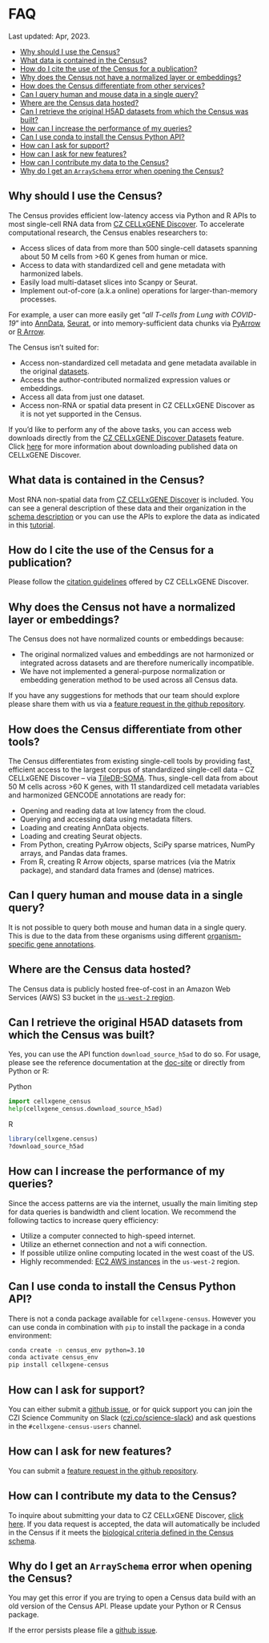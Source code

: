 # FAQ

Last updated: Apr, 2023.

- [Why should I use the Census?](#why-should-i-use-the-census)
- [What data is contained in the Census?](#what-data-is-contained-in-the-census)
- [How do I cite the use of the Census for a publication?](#how-do-i-cite-the-use-of-the-census-for-a-publication)
- [Why does the Census not have a normalized layer or embeddings?](#why-does-the-census-not-have-a-normalized-layer-or-embeddings)
- [How does the Census differentiate from other services?](#how-does-the-census-differentiate-from-other-services)
- [Can I query human and mouse data in a single query?](#can-i-query-human-and-mouse-data-in-a-single-query)
- [Where are the Census data hosted?](#where-are-the-census-data-hosted)
- [Can I retrieve the original H5AD datasets from which the Census was built?](#can-i-retrieve-the-original-h5ad-datasets-from-which-the-census-was-built)
- [How can I increase the performance of my queries?](#how-can-i-increase-the-performance-of-my-queries)
- [Can I use conda to install the Census Python API?](#can-i-use-conda-to-install-the-census-python-api)
- [How can I ask for support?](#how-can-i-ask-for-support)
- [How can I ask for new features?](#how-can-i-ask-for-new-features)
- [How can I contribute my data to the Census?](#how-can-i-contribute-my-data-to-the-census)
- [Why do I get an `ArraySchema` error when opening the Census?](#why-do-i-get-an-arrayschema-error-when-opening-the-census)

## Why should I use the Census?

The Census provides efficient low-latency access via Python and R APIs to most single-cell RNA data from [CZ CELLxGENE Discover](https://cellxgene.cziscience.com/). To accelerate computational research, the Census enables researchers to:

- Access slices of data from more than 500 single-cell datasets spanning about 50 M cells from >60 K genes from human or mice.
- Access to data with standardized cell and gene metadata with harmonized labels.
- Easily load multi-dataset slices into Scanpy or Seurat.
- Implement out-of-core (a.k.a online) operations for larger-than-memory processes.


For example, a user can more easily get “*all T-cells from Lung with COVID-19*” into [AnnData](https://anndata.readthedocs.io/en/latest/), [Seurat](https://satijalab.org/seurat/), or into memory-sufficient data chunks via [PyArrow](https://arrow.apache.org/docs/python/index.html) or [R Arrow](https://arrow.apache.org/docs/r/). 


The Census isn’t suited for:

- Access non-standardized cell metadata and gene metadata available in the original [datasets](https://cellxgene.cziscience.com/datasets).
- Access the author-contributed normalized expression values or embeddings. 
- Access all data from just one dataset.
- Access non-RNA or spatial data present in CZ CELLxGENE Discover as it is not yet supported in the Census. 

If you’d like to perform any of the above tasks, you can access web downloads directly from the [CZ CELLxGENE Discover Datasets](https://cellxgene.cziscience.com/datasets) feature. Click [here](https://cellxgene.cziscience.com/docs/03__Download%20Published%20Data) for more information about downloading published data on CELLxGENE Discover. 

## What data is contained in the Census?

Most RNA non-spatial data from [CZ CELLxGENE Discover](https://cellxgene.cziscience.com/) is included. You can see a general description of these data and their organization in the [schema description](cellxgene_census_docsite_schema.md) or you can use the APIs to explore the data as indicated in this [tutorial](notebooks/analysis_demo/comp_bio_census_info.ipynb). 

## How do I cite the use of the Census for a publication?

Please follow the [citation guidelines](https://cellxgene.cziscience.com/docs/08__Cite%20cellxgene%20in%20your%20publications) offered by CZ CELLxGENE Discover.


## Why does the Census not have a normalized layer or embeddings?

The Census does not have normalized counts or embeddings because:

- The original normalized values and embeddings are not harmonized or integrated across datasets and are therefore numerically incompatible.
- We have not implemented a general-purpose normalization or embedding generation method to be used across all Census data.

If you have any suggestions for methods that our team should explore please share them with us via a [feature request in the github repository](https://github.com/chanzuckerberg/cellxgene-census/issues/new?assignees=&labels=user+request&template=feature-request.md&title=).

## How does the Census differentiate from other tools?

The Census differentiates from existing single-cell tools by providing fast, efficient access to the largest corpus of standardized single-cell data – CZ CELLxGENE Discover –  via [TileDB-SOMA](https://github.com/single-cell-data/TileDB-SOMA/issues/new/choose).  Thus, single-cell data from about 50 M cells across >60 K genes, with 11 standardized cell metadata variables and harmonized GENCODE annotations are ready for:

* Opening and reading data at low latency from the cloud.
* Querying and accessing data using metadata filters.
* Loading and creating AnnData objects.
* Loading and creating Seurat objects.
* From Python, creating PyArrow objects, SciPy sparse matrices, NumPy arrays, and Pandas data frames.
* From R, creating R Arrow objects, sparse matrices (via the Matrix package), and standard data frames and (dense) matrices.


## Can I query human and mouse data in a single query?

It is not possible to query both mouse and human data in a single query. This is due to the data from these organisms using different [organism-specific gene annotations](https://github.com/chanzuckerberg/single-cell-curation/blob/main/schema/3.0.0/schema.md#required-gene-annotations).

## Where are the Census data hosted?

The Census data is publicly hosted free-of-cost in an Amazon Web Services (AWS) S3 bucket in the [`us-west-2` region](https://docs.aws.amazon.com/AWSEC2/latest/UserGuide/using-regions-availability-zones.html#concepts-available-regions).

## Can I retrieve the original H5AD datasets from which the Census was built?

Yes, you can use the API function `download_source_h5ad` to do so. For usage, please see the reference documentation at the [doc-site](https://chanzuckerberg.github.io/cellxgene-census/) or directly from Python or R:

Python

```python
import cellxgene_census
help(cellxgene_census.download_source_h5ad)
```

R

```r
library(cellxgene.census)
?download_source_h5ad
```

## How can I increase the performance of my queries?

Since the access patterns are via the internet, usually the main limiting step for data queries is bandwidth and client location. We recommend the following tactics to increase query efficiency:

- Utilize a computer connected to high-speed internet.
- Utilize an ethernet connection and not a wifi connection.
- If possible utilize online computing located in the west coast of the US.
- Highly recommended: [EC2 AWS instances](https://aws.amazon.com/ec2/) in the `us-west-2` region.

## Can I use conda to install the Census Python API?

There is not a conda package available for `cellxgene-census`. However you can use conda in combination with `pip` to install the package in a conda environment:

```bash
conda create -n census_env python=3.10
conda activate census_env
pip install cellxgene-census
```

## How can I ask for support?

You can either submit a [github issue](https://github.com/chanzuckerberg/cellxgene-census/issues/new/choose), or for quick support you can join the CZI Science Community on Slack ([czi.co/science-slack](czi.co/science-slack)) and ask questions in the `#cellxgene-census-users` channel.

## How can I ask for new features?

You can submit a [feature request in the github repository](https://github.com/chanzuckerberg/cellxgene-census/issues/new?assignees=&labels=user+request&template=feature-request.md&title=).

## How can I contribute my data to the Census?

To inquire about submitting your data to CZ CELLxGENE Discover, [click here](https://cellxgene.cziscience.com/docs/032__Contribute%20and%20Publish%20Data). If you data request is accepted, the data will automatically be included in the Census if it meets the [biological criteria defined in the Census schema](https://github.com/chanzuckerberg/cellxgene-census/blob/main/docs/cellxgene_census_schema.md#data-included). 

## Why do I get an `ArraySchema` error when opening the Census?

You may get this error if you are trying to open a Census data build with an old version of the Census API. Please update your Python or R Census package.

If the error persists please file a [github issue](https://github.com/chanzuckerberg/cellxgene-census/issues/new/choose).

